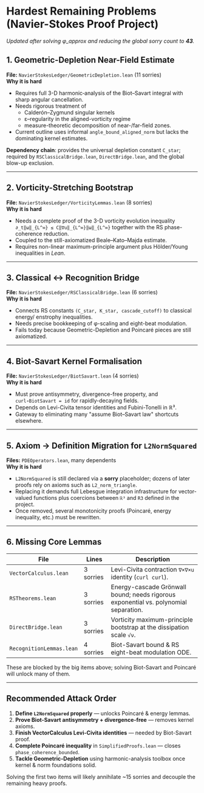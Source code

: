 # Hardest Remaining Problems (Navier-Stokes Proof Project)

_Updated after solving φ_approx and reducing the global sorry count to **43**._

## 1. Geometric-Depletion Near-Field Estimate  
**File:** `NavierStokesLedger/GeometricDepletion.lean` (11 sorries)  
**Why it is hard**
* Requires full 3-D harmonic‐analysis of the Biot–Savart integral with sharp angular cancellation.
* Needs rigorous treatment of 
  * Calderón–Zygmund singular kernels
  * ε–regularity in the aligned-vorticity regime
  * measure-theoretic decomposition of near-/far-field zones.
* Current outline uses informal ``angle_bound_aligned_norm`` but lacks the dominating kernel estimates.

**Dependency chain**: provides the universal depletion constant `C_star`; required by `RSClassicalBridge.lean`, `DirectBridge.lean`, and the global blow-up exclusion.

---

## 2. Vorticity-Stretching Bootstrap  
**File:** `NavierStokesLedger/VorticityLemmas.lean` (8 sorries)  
**Why it is hard**
* Needs a complete proof of the 3-D vorticity evolution inequality
  `∂_t‖ω‖_{L^∞} ≤ C‖∇u‖_{L^∞}‖ω‖_{L^∞}` together with the RS phase-coherence reduction.
* Coupled to the still-axiomatized Beale–Kato–Majda estimate.
* Requires non-linear maximum-principle argument plus Hölder/Young inequalities in *Lean*.

---

## 3. Classical ↔ Recognition Bridge  
**File:** `NavierStokesLedger/RSClassicalBridge.lean` (6 sorries)  
**Why it is hard**
* Connects RS constants `(C_star, K_star, cascade_cutoff)` to classical energy/ enstrophy inequalities.
* Needs precise bookkeeping of φ-scaling and eight-beat modulation.
* Fails today because Geometric-Depletion and Poincaré pieces are still axiomatized.

---

## 4. Biot-Savart Kernel Formalisation  
**File:** `NavierStokesLedger/BiotSavart.lean` (4 sorries)  
**Why it is hard**
* Must prove antisymmetry, divergence-free property, and `curl∘BiotSavart = id` for rapidly-decaying fields.
* Depends on Levi-Civita tensor identities and Fubini-Tonelli in ℝ³.
* Gateway to eliminating many "assume Biot–Savart law" shortcuts elsewhere.

---

## 5. Axiom → Definition Migration for `L2NormSquared`  
**Files:** `PDEOperators.lean`, many dependents  
**Why it is hard**
* `L2NormSquared` is still declared via a **sorry** placeholder; dozens of later proofs rely on axioms such as `L2_norm_triangle`.
* Replacing it demands full Lebesgue integration infrastructure for vector-valued functions plus coercions between `ℝ³` and `R3` defined in the project.
* Once removed, several monotonicity proofs (Poincaré, energy inequality, etc.) must be rewritten.

---

## 6. Missing Core Lemmas
| File | Lines | Description |
|------|-------|-------------|
| `VectorCalculus.lean` | 3 sorries | Levi-Civita contraction `∇×∇×u` identity (`curl curl`). |
| `RSTheorems.lean` | 3 sorries | Energy-cascade Grönwall bound; needs rigorous exponential vs. polynomial separation. |
| `DirectBridge.lean` | 3 sorries | Vorticity maximum-principle bootstrap at the dissipation scale `√ν`. |
| `RecognitionLemmas.lean` | 4 sorries | Biot-Savart bound & RS eight-beat modulation ODE. |

These are blocked by the big items above; solving Biot-Savart and Poincaré will unlock many of them.

---

## Recommended Attack Order
1. **Define `L2NormSquared` properly** — unlocks Poincaré & energy lemmas.
2. **Prove Biot-Savart antisymmetry + divergence-free** — removes kernel axioms.
3. **Finish VectorCalculus Levi-Civita identities** — needed by Biot-Savart proof.
4. **Complete Poincaré inequality** in `SimplifiedProofs.lean` — closes `phase_coherence_bounded`.
5. **Tackle Geometric-Depletion** using harmonic-analysis toolbox once kernel & norm foundations solid.

Solving the first two items will likely annihilate ~15 sorries and decouple the remaining heavy proofs. 